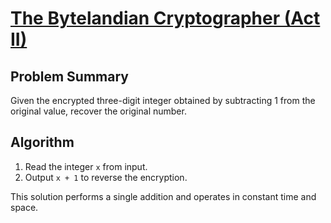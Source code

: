 # [The Bytelandian Cryptographer (Act II)](https://www.spoj.com/problems/CRYPTO2)

## Problem Summary
Given the encrypted three-digit integer obtained by subtracting 1 from the original value, recover the original number.

## Algorithm
1. Read the integer `x` from input.
2. Output `x + 1` to reverse the encryption.

This solution performs a single addition and operates in constant time and space.
